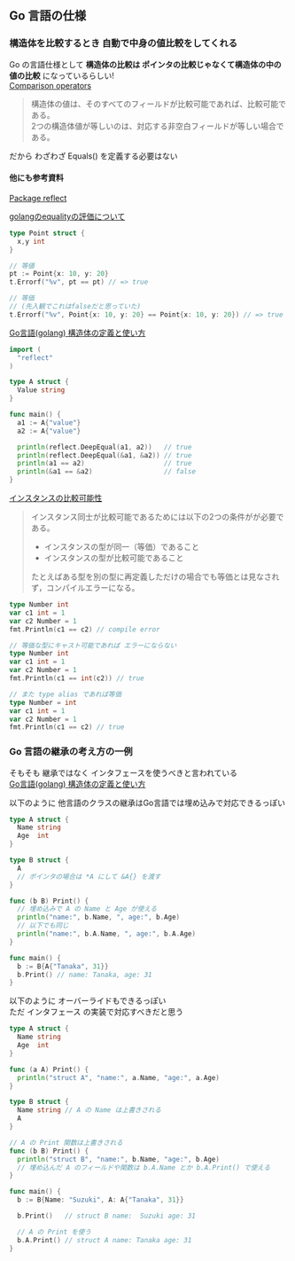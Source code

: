 ## Go 言語の仕様
### 構造体を比較するとき 自動で中身の値比較をしてくれる
Go の言語仕様として __構造体の比較は ポインタの比較じゃなくて構造体の中の値の比較__ になっているらしい!  
[Comparison operators](https://go.dev/ref/spec#Comparison_operators)  

>構造体の値は、そのすべてのフィールドが比較可能であれば、比較可能である。  
>2つの構造体値が等しいのは、対応する非空白フィールドが等しい場合である。  

だから わざわざ Equals() を定義する必要はない  

#### 他にも参考資料  
[Package reflect](https://pkg.go.dev/reflect@go1.17.6#DeepEqual)  

[golangのequalityの評価について](https://pod.hatenablog.com/entry/2016/07/30/204357)  

```go
type Point struct {
  x,y int
}

// 等値
pt := Point{x: 10, y: 20}
t.Errorf("%v", pt == pt) // => true

// 等価
// (先入観でこれはfalseだと思っていた)
t.Errorf("%v", Point{x: 10, y: 20} == Point{x: 10, y: 20}) // => true
```

[Go言語(golang) 構造体の定義と使い方](https://golang.hateblo.jp/entry/golang-how-to-use-struct)  

```go
import (
  "reflect"
)

type A struct {
  Value string
}

func main() {
  a1 := A{"value"}
  a2 := A{"value"}

  println(reflect.DeepEqual(a1, a2))   // true
  println(reflect.DeepEqual(&a1, &a2)) // true
  println(a1 == a2)                    // true
  println(&a1 == &a2)                  // false
}
```

[インスタンスの比較可能性](https://text.baldanders.info/golang/comparability/)  
>インスタンス同士が比較可能であるためには以下の2つの条件がが必要である。  
>- インスタンスの型が同一（等価）であること  
>- インスタンスの型が比較可能であること  
>
>たとえばある型を別の型に再定義しただけの場合でも等価とは見なされず，コンパイルエラーになる。  

```go
type Number int
var c1 int = 1
var c2 Number = 1
fmt.Println(c1 == c2) // compile error

// 等価な型にキャスト可能であれば エラーにならない
type Number int
var c1 int = 1
var c2 Number = 1
fmt.Println(c1 == int(c2)) // true

// また type alias であれば等価
type Number = int
var c1 int = 1
var c2 Number = 1
fmt.Println(c1 == c2) // true
```

### Go 言語の継承の考え方の一例
そもそも 継承ではなく インタフェースを使うべきと言われている  
[Go言語(golang) 構造体の定義と使い方](https://golang.hateblo.jp/entry/golang-how-to-use-struct)  

以下のように 他言語のクラスの継承はGo言語では埋め込みで対応できるっぽい  

```go
type A struct {
  Name string
  Age  int
}

type B struct {
  A
  // ポインタの場合は *A にして &A{} を渡す
}

func (b B) Print() {
  // 埋め込みで A の Name と Age が使える
  println("name:", b.Name, ", age:", b.Age)
  // 以下でも同じ
  println("name:", b.A.Name, ", age:", b.A.Age)
}

func main() {
  b := B{A{"Tanaka", 31}}
  b.Print() // name: Tanaka, age: 31
}
```

以下のように オーバーライドもできるっぽい  
ただ インタフェース の実装で対応すべきだと思う  

```go
type A struct {
  Name string
  Age  int
}

func (a A) Print() {
  println("struct A", "name:", a.Name, "age:", a.Age)
}

type B struct {
  Name string // A の Name は上書きされる
  A
}

// A の Print 関数は上書きされる
func (b B) Print() {
  println("struct B", "name:", b.Name, "age:", b.Age)
  // 埋め込んだ A のフィールドや関数は b.A.Name とか b.A.Print() で使える
}

func main() {
  b := B{Name: "Suzuki", A: A{"Tanaka", 31}}

  b.Print()   // struct B name:  Suzuki age: 31

  // A の Print を使う
  b.A.Print() // struct A name: Tanaka age: 31
}
```
